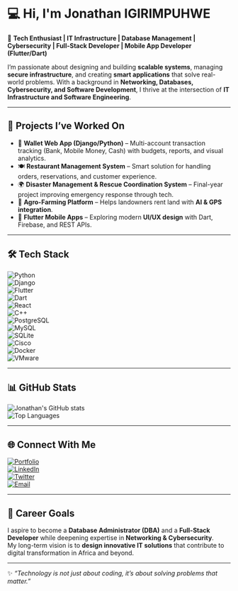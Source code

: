# 💻 Hi, I'm Jonathan IGIRIMPUHWE  

🚀 **Tech Enthusiast | IT Infrastructure | Database Management | Cybersecurity | Full-Stack Developer | Mobile App Developer (Flutter/Dart)**  

I’m passionate about designing and building **scalable systems**, managing **secure infrastructure**, and creating **smart applications** that solve real-world problems. With a background in **Networking, Databases, Cybersecurity, and Software Development**, I thrive at the intersection of **IT Infrastructure and Software Engineering**.  

---

## 🌟 Projects I’ve Worked On
- 🏦 **Wallet Web App (Django/Python)** – Multi-account transaction tracking (Bank, Mobile Money, Cash) with budgets, reports, and visual analytics.  
- 🍽 **Restaurant Management System** – Smart solution for handling orders, reservations, and customer experience.  
- 🌍 **Disaster Management & Rescue Coordination System** – Final-year project improving emergency response through tech.  
- 🌱 **Agro-Farming Platform** – Helps landowners rent land with **AI & GPS integration**.  
- 📱 **Flutter Mobile Apps** – Exploring modern **UI/UX design** with Dart, Firebase, and REST APIs.  

---

## 🛠 Tech Stack  
![Python](https://img.shields.io/badge/Python-3776AB?style=for-the-badge&logo=python&logoColor=white)  
![Django](https://img.shields.io/badge/Django-092E20?style=for-the-badge&logo=django&logoColor=white)  
![Flutter](https://img.shields.io/badge/Flutter-02569B?style=for-the-badge&logo=flutter&logoColor=white)  
![Dart](https://img.shields.io/badge/Dart-0175C2?style=for-the-badge&logo=dart&logoColor=white)  
![React](https://img.shields.io/badge/React-20232A?style=for-the-badge&logo=react&logoColor=61DAFB)  
![C++](https://img.shields.io/badge/C++-00599C?style=for-the-badge&logo=cplusplus&logoColor=white)  
![PostgreSQL](https://img.shields.io/badge/PostgreSQL-316192?style=for-the-badge&logo=postgresql&logoColor=white)  
![MySQL](https://img.shields.io/badge/MySQL-4479A1?style=for-the-badge&logo=mysql&logoColor=white)  
![SQLite](https://img.shields.io/badge/SQLite-003B57?style=for-the-badge&logo=sqlite&logoColor=white)  
![Cisco](https://img.shields.io/badge/Cisco-1BA0D7?style=for-the-badge&logo=cisco&logoColor=white)  
![Docker](https://img.shields.io/badge/Docker-2496ED?style=for-the-badge&logo=docker&logoColor=white)  
![VMware](https://img.shields.io/badge/VMware-607078?style=for-the-badge&logo=vmware&logoColor=white)  

---

## 📊 GitHub Stats  
![Jonathan's GitHub stats](https://github-readme-stats.vercel.app/api?username=YOUR_GITHUB_USERNAME&show_icons=true&theme=radical)  
![Top Languages](https://github-readme-stats.vercel.app/api/top-langs/?username=YOUR_GITHUB_USERNAME&layout=compact&theme=radical)  

---

## 🌐 Connect With Me  
[![Portfolio](https://img.shields.io/badge/Portfolio-%230077B5.svg?&style=for-the-badge&logo=internet-explorer&logoColor=white)](YOUR_PORTFOLIO_LINK)  
[![LinkedIn](https://img.shields.io/badge/LinkedIn-%230077B5.svg?&style=for-the-badge&logo=linkedin&logoColor=white)](YOUR_LINKEDIN_LINK)  
[![Twitter](https://img.shields.io/badge/Twitter-%231DA1F2.svg?&style=for-the-badge&logo=twitter&logoColor=white)](YOUR_TWITTER_HANDLE)  
[![Email](https://img.shields.io/badge/Email-D14836?style=for-the-badge&logo=gmail&logoColor=white)](mailto:YOUR_EMAIL)  

---

## 🎯 Career Goals  
I aspire to become a **Database Administrator (DBA)** and a **Full-Stack Developer** while deepening expertise in **Networking & Cybersecurity**.  
My long-term vision is to **design innovative IT solutions** that contribute to digital transformation in Africa and beyond.  

---

✨ *“Technology is not just about coding, it’s about solving problems that matter.”*  
